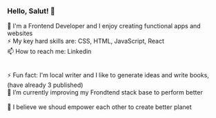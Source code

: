 ### Hello, Salut! 👋

📱 I'm a Frontend Developer and I enjoy creating functional apps and websites
<br>⚡ My key hard skills are: CSS, HTML, JavaScript, React
<br>📫 How to reach me: Linkedin

<br>⚡ Fun fact: I'm local writer and I like to generate ideas and write books, (have already 3 published) 
<br>🌱 I’m currently improving my Frondtend stack base to perform better  
<br>👯 I believe we shoud empower each other to create better planet 

<!--
**Bemadler/Bemadler** is a ✨ _special_ ✨ repository because its `README.md` (this file) appears on your GitHub profile.


- 🔭 I’m currently working on ...
- 🌱 I’m currently learning ...
- 👯 I’m looking to collaborate on ...
- 🤔 I’m looking for help with ...
- 💬 Ask me about ...
- 📫 How to reach me: ...
- 😄 Pronouns: ...
-  Fun fact: ...
-->
